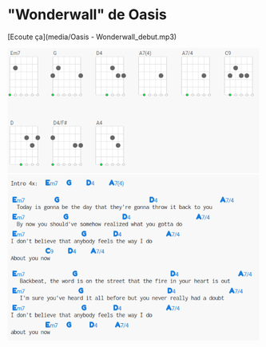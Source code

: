 # "Wonderwall" de Oasis

[Ecoute ça](media/Oasis - Wonderwall_debut.mp3)

![](images/wonderwall.png)
![](images/wonderwall_1.png)
